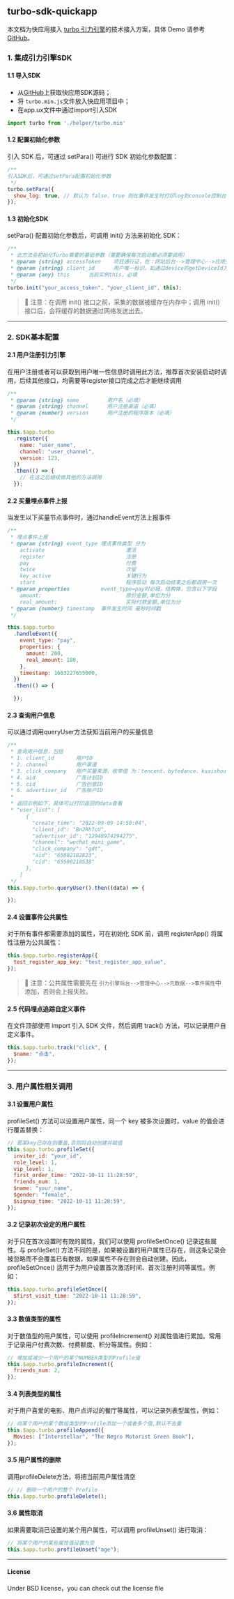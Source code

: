 ## turbo-sdk-quickapp

本文档为快应用接入 [turbo 引力引擎](https://gravity-engine.com/)的技术接入方案，具体 Demo 请参考[GitHub](https://github.com/GravityInfinite/Turbo-QuickApp-Demo)。

### 1. 集成引力引擎SDK

#### 1.1 导入SDK

- 从[GitHub](https://github.com/GravityInfinite/Turbo-QuickApp-Demo/releases)上获取快应用SDK源码；
- 将 `turbo.min.js`文件放入快应用项目中；
- 在app.ux文件中通过import引入SDK

```javascript
import turbo from './helper/turbo.min'
```

#### 1.2 配置初始化参数

引入 SDK 后，可通过 setPara() 可进行 SDK 初始化参数配置：

```javascript
/**
引入SDK后，可通过setPara配置初始化参数
 */
turbo.setPara({
  show_log: true, // 默认为 false，true 则在事件发生时打印log到console控制台，方便调试，建议在开发阶段打开
});
```

#### 1.3 初始化SDK

setPara() 配置初始化参数后，可调用 init() 方法来初始化 SDK：

```javascript
/**
 * 此方法会初始化Turbo需要的基础参数（需要确保每次启动都必须要调用）
 * @param {string} accessToken    项目通行证，在：网站后台-->管理中心-->应用列表中找到Access Token列 复制（首次使用可能需要先新增应用）
 * @param {string} client_id      用户唯一标识，如通过device的getDeviceId方法获取设备唯一ID
 * @param {any} this      当前实例this，必填
 */
turbo.init("your_access_token", "your_client_id", this);
```

> 📢 注意：在调用 init() 接口之前，采集的数据被缓存在内存中；调用 init() 接口后，会将缓存的数据通过网络发送出去。

---

### 2. SDK基本配置

#### 2.1 用户注册引力引擎

在用户注册或者可以获取到用户唯一性信息时调用此方法，推荐首次安装启动时调用，后续其他接口，均需要等register接口完成之后才能继续调用

```javascript
/**
 * @param {string} name         用户名（必填）
 * @param {string} channel      用户注册渠道（必填）
 * @param {number} version      用户注册的程序版本（必填）
 */

this.$app.turbo
  .register({
    name: "user_name",
    channel: "user_channel",
    version: 123,
  })
  .then(() => {
    // 在这之后继续做其他的方法调用
  });
```

#### 2.2 买量埋点事件上报

当发生以下买量节点事件时，通过handleEvent方法上报事件

```javascript
/**
 * 埋点事件上报
 * @param {string} event_type 埋点事件类型 分为
    activate                          激活
    register                          注册
    pay                               付费
    twice                             次留
    key_active                        关键行为
    start                             程序启动 每次启动结束之后都调用一次
 * @param properties          event_type=pay时必填，结构体，包含以下字段
    amount:                           原价金额,单位为分
    real_amount:                      实际付款金额,单位为分
 * @param {number} timestamp  事件发生时间 毫秒时间戳
 */

this.$app.turbo
  .handleEvent({
    event_type: "pay",
    properties: {
      amount: 200,
      real_amount: 180,
    },
    timestamp: 1663227655000,
  })
  .then(() => {

  });
```

#### 2.3 查询用户信息

可以通过调用queryUser方法获知当前用户的买量信息

```javascript
/**
 * 查询用户信息，包括
 * 1. client_id       用户ID
 * 2. channel         用户渠道
 * 3. click_company   用户买量来源，枚举值 为：tencent、bytedance、kuaishou  为空则为自然量用户
 * 4. aid             广告计划ID
 * 5. cid             广告创意ID
 * 6. advertiser_id   广告账户ID
 *
 * 返回示例如下，具体可以打印返回的data查看
 * "user_list": [
      {
        "create_time": "2022-09-09 14:50:04",
        "client_id": "Bn2RhTcU",
        "advertiser_id": "12948974294275",
        "channel": "wechat_mini_game",
        "click_company": "gdt",
        "aid": "65802182823",
        "cid": "65580218538"
      },
    ]
 */
this.$app.turbo.queryUser().then((data) => {

});
```

#### 2.4 设置事件公共属性

对于所有事件都需要添加的属性，可在初始化 SDK 前，调用 registerApp() 将属性注册为公共属性：

```javascript
this.$app.turbo.registerApp({
  test_register_app_key: "test_register_app_value",
});
```

> 📢 注意：公共属性需要先在 `引力引擎后台-->管理中心-->元数据-->事件属性`中添加，否则会上报失败。

#### 2.5 代码埋点追踪自定义事件

在文件顶部使用 import 引入 SDK 文件，然后调用 track() 方法，可以记录用户自定义事件。

```javascript
this.$app.turbo.track("click", {
  $name: "点击",
});
```

---

### 3. 用户属性相关调用

#### 3.1 设置用户属性

profileSet() 方法可以设置用户属性，同一个 key 被多次设置时，value 的值会进行覆盖替换：

```javascript
// 若某key已存在则覆盖,否则将自动创建并赋值
this.$app.turbo.profileSet({
  inviter_id: "your_id",
  role_level: 1,
  vip_level: 1,
  first_order_time: "2022-10-11 11:28:59",
  friends_num: 1,
  $name: "your_name",
  $gender: "female",
  $signup_time: "2022-10-11 11:28:59",
});
```

#### 3.2 记录初次设定的用户属性

对于只在首次设置时有效的属性，我们可以使用 profileSetOnce() 记录这些属性。与 profileSet() 方法不同的是，如果被设置的用户属性已存在，则这条记录会被忽略而不会覆盖已有数据，如果属性不存在则会自动创建。因此，profileSetOnce() 适用于为用户设置首次激活时间、首次注册时间等属性。例如：

```javascript
this.$app.turbo.profileSetOnce({
  $first_visit_time: "2022-10-11 11:28:59",
});
```

#### 3.3 数值类型的属性

对于数值型的用户属性，可以使用 profileIncrement() 对属性值进行累加。常用于记录用户付费次数、付费额度、积分等属性。例如：

```javascript
// 增加或减少一个用户的某个NUMBER类型的Profile值
this.$app.turbo.profileIncrement({
  friends_num: 2,
});
```

#### 3.4 列表类型的属性

对于用户喜爱的电影、用户点评过的餐厅等属性，可以记录列表型属性，例如：

```javascript
// 向某个用户的某个数组类型的Profile添加一个或者多个值,默认不去重
this.$app.turbo.profileAppend({
  Movies: ["Interstellar", "The Negro Motorist Green Book"],
});
```

#### 3.5 用户属性的删除

调用profileDelete方法，将把当前用户属性清空

```javascript
// // 删除一个用户的整个 Profile
this.$app.turbo.profileDelete();
```

#### 3.6 属性取消

如果需要取消已设置的某个用户属性，可以调用 profileUnset() 进行取消：

```javascript
// 将某个用户的某些属性值设置为空
this.$app.turbo.profileUnset("age");
```

---

#### License

Under BSD license，you can check out the license file
